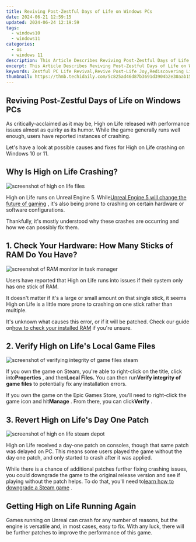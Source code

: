 ```yaml
---
title: Reviving Post-Zestful Days of Life on Windows PCs
date: 2024-06-21 12:59:15
updated: 2024-06-24 12:19:59
tags:
  - windows10
  - windows11
categories:
  - os
  - windows 11
description: This Article Describes Reviving Post-Zestful Days of Life on Windows PCs
excerpt: This Article Describes Reviving Post-Zestful Days of Life on Windows PCs
keywords: Zestful PC Life Revival,Revive Post-Life Joy,Rediscovering Life on PC,Rejuvenating PC Use,Post-Zest PC Enhancement,Life Rekindle Windows,PC Zestfulness Reboot
thumbnail: https://thmb.techidaily.com/5c825ad46d87b3691d3904b2e30aab153935e0b73ee1b460d4fca7fb954d5641.jpg
---
```


## Reviving Post-Zestful Days of Life on Windows PCs

 As critically-acclaimed as it may be, High on Life released with performance issues almost as quirky as its humor. While the game generally runs well enough, users have reported instances of crashing.

 Let's have a look at possible causes and fixes for High on Life crashing on Windows 10 or 11.

## Why Is High on Life Crashing?

![screenshot of high on life files](https://static1.makeuseofimages.com/wordpress/wp-content/uploads/2023/01/screenshot_of_high_on_life_files.jpg)

 High on Life runs on Unreal Engine 5\. While[Unreal Engine 5 will change the future of gaming](https://www.makeuseof.com/unreal-engine-5-change-gaming-reasons-why/) , it's also being prone to crashing on certain hardware or software configurations.

 Thankfully, it's mostly understood why these crashes are occurring and how we can possibly fix them.

## 1\. Check Your Hardware: How Many Sticks of RAM Do You Have?

![screenshot of RAM monitor in task manager](https://static1.makeuseofimages.com/wordpress/wp-content/uploads/2023/01/screenshot_of_ram_monitor_task_manager.jpg)

 Users have reported that High on Life runs into issues if their system only has one stick of RAM.

 It doesn't matter if it's a large or small amount on that single stick, it seems High on Life is a little more prone to crashing on one stick rather than multiple.

 It's unknown what causes this error, or if it will be patched. Check our guide on[how to check your installed RAM](https://www.makeuseof.com/windows-check-installed-ram-available-ram-slots/) if you're unsure.

## 2\. Verify High on Life's Local Game Files

![screenshot of verifying integrity of game files steam](https://static1.makeuseofimages.com/wordpress/wp-content/uploads/2023/01/screenshot_of_verify_integrity_of_game_files.jpg)

 If you own the game on Steam, you're able to right-click on the title, click into**Properties** , and then**Local Files.** You can then run**Verify integrity of game files** to potentially fix any installation errors.

 If you own the game on the Epic Games Store, you'll need to right-click the game icon and hit**Manage** . From there, you can click**Verify** .

## 3\. Revert High on Life's Day One Patch

![screenshot of high on life steam depot](https://static1.makeuseofimages.com/wordpress/wp-content/uploads/2023/01/screenshot_of_high_on_life_steam_depot.jpg)

 High on Life received a day-one patch on consoles, though that same patch was delayed on PC. This means some users played the game without the day one patch, and only started to crash after it was applied.

 While there is a chance of additional patches further fixing crashing issues, you could downgrade the game to the original release version and see if playing without the patch helps. To do that, you'll need to[learn how to downgrade a Steam game](https://www.makeuseof.com/how-to-downgrade-steam-games/) .

## Getting High on Life Running Again

 Games running on Unreal can crash for any number of reasons, but the engine is versatile and, in most cases, easy to fix. With any luck, there will be further patches to improve the performance of this game.


<ins class="adsbygoogle"
     style="display:block"
     data-ad-format="autorelaxed"
     data-ad-client="ca-pub-7571918770474297"
     data-ad-slot="1223367746"></ins>



<ins class="adsbygoogle"
     style="display:block"
     data-ad-client="ca-pub-7571918770474297"
     data-ad-slot="8358498916"
     data-ad-format="auto"
     data-full-width-responsive="true"></ins>
